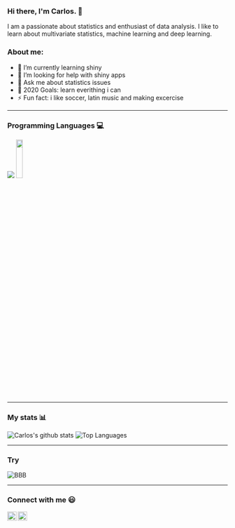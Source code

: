 ### Hi there, I'm Carlos. 👋
I am a passionate about statistics and enthusiast of data analysis. I like to learn about multivariate statistics, machine learning and deep learning.

### About me:
- 🌱 I’m currently learning shiny
- 🤔 I’m looking for help with shiny apps
- 💬 Ask me about statistics issues
- 🥅 2020 Goals: learn everithing i can
- ⚡ Fun fact: i like soccer, latin music and making excercise
---
### Programming Languages 💻
<img src="https://img.icons8.com/color/144/000000/python.png"/>  <img src="https://www.r-project.org/logo/Rlogo.svg"  width="17%" height="15%">

---
### My stats 📊
<!--- 
To visualize stats visit: https://github.com/anuraghazra/github-readme-stats 
--->
![Carlos's github stats](https://github-readme-stats.vercel.app/api?username=carlostorrescubila&show_icons=true)
![Top Languages](https://github-readme-stats.vercel.app/api/top-langs/?username=carlostorrescubila)

---
### Try
![BBB](https://firebasestorage.googleapis.com/v0/b/github--images.appspot.com/o/Github%20images%2Flinkedin.svg?)

---
### Connect with me 😃
<a href="https://www.linkedin.com/in/carlos-alfredo-torres-cubilla/">
  <img align="left" alt="Linkedin" width="21px" src="https://firebasestorage.googleapis.com/v0/b/github--images.appspot.com/o/Github%20images%2Flinkedin.svg?alt=media&token=0e662ab8-db11-475a-9c43-18d89bcdfde0" />
</a>
<a href="https://twitter.com/carlos_tc22">
  <img align="left" alt="Twitter" width="21px" src="https://firebasestorage.googleapis.com/v0/b/github--images.appspot.com/o/Github%20images%2Ftwitter.svg?alt=media&token=0e4ffc45-d873-47ee-b08c-9b98b4fe66cf" />

